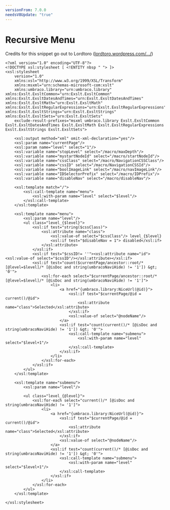 ```yaml
---
versionFrom: 7.0.0
needsV8Update: "true"
---
```


# Recursive Menu
Credits for this snippet go out to Lordtoro ([lordtoro.wordpress.com/.../](https://lordtoro.wordpress.com/2010/07/10/recursive-navigation-in-umbraco-4-5-0/))

	<?xml version="1.0" encoding="UTF-8"?>
	<!DOCTYPE xsl:stylesheet [ <!ENTITY nbsp " "> ]>
	<xsl:stylesheet
		version="1.0"
		xmlns:xsl="http://www.w3.org/1999/XSL/Transform"
		xmlns:msxml="urn:schemas-microsoft-com:xslt"
		xmlns:umbraco.library="urn:umbraco.library" xmlns:Exslt.ExsltCommon="urn:Exslt.ExsltCommon" xmlns:Exslt.ExsltDatesAndTimes="urn:Exslt.ExsltDatesAndTimes" xmlns:Exslt.ExsltMath="urn:Exslt.ExsltMath" xmlns:Exslt.ExsltRegularExpressions="urn:Exslt.ExsltRegularExpressions" xmlns:Exslt.ExsltStrings="urn:Exslt.ExsltStrings" xmlns:Exslt.ExsltSets="urn:Exslt.ExsltSets"
		exclude-result-prefixes="msxml umbraco.library Exslt.ExsltCommon Exslt.ExsltDatesAndTimes Exslt.ExsltMath Exslt.ExsltRegularExpressions Exslt.ExsltStrings Exslt.ExsltSets">

		<xsl:output method="xml" omit-xml-declaration="yes"/>
		<xsl:param name="currentPage"/>
		<xsl:param name="level" select="1"/>
		<xsl:variable name="stopLevel" select="/macro/maxDepth"/>
		<xsl:variable name="mystartNodeId" select="/macro/startNodeId"/>
		<xsl:variable name="cssClass" select="/macro/NavigationCSSClass"/>
		<xsl:variable name="cssID" select="/macro/NavigationCSSId"/>
		<xsl:variable name="boolImageLink" select="/macro/navImageLink"/>
		<xsl:variable name="IDSelectorPrefix" select="/macro/IDPrefix"/>
		<xsl:variable name="disableNav" select="/macro/disableNav"/>

		<xsl:template match="/">
			<xsl:call-template name="menu">
				<xsl:with-param name="level" select="$level"/>
			</xsl:call-template>
		</xsl:template>

		<xsl:template name="menu">
			<xsl:param name="level"/>
			<ul class="level_{$level}">
				<xsl:if test="string($cssClass)">
					<xsl:attribute name="class">
						<xsl:value-of select="$cssClass"/> level_{$level}
						<xsl:if test="$disableNav = 1"> disabled</xsl:if>
					</xsl:attribute>
				</xsl:if>
				<xsl:if test="$cssID!= ''"><xsl:attribute name="id"> <xsl:value-of select="$cssID"/></xsl:attribute></xsl:if>
				<xsl:if test="count($currentPage/ancestor::root/* [@level=$level]/* [@isDoc and string(umbracoNaviHide) != '1']) &gt; '0'">
					<xsl:for-each select="$currentPage/ancestor::root/* [@level=$level]/* [@isDoc and string(umbracoNaviHide) != '1']">
						<li>
							<a href="{umbraco.library:NiceUrl(@id)}">
								<xsl:if test="$currentPage/@id = current()/@id">
									<xsl:attribute name="class">Selected</xsl:attribute>
								</xsl:if>
								<xsl:value-of select="@nodeName"/>
							</a>
							<xsl:if test="count(current()/* [@isDoc and string(umbracoNaviHide) != '1']) &gt; '0'">
								<xsl:call-template name="submenu">
									<xsl:with-param name="level" select="$level+1"/>
								</xsl:call-template>
							</xsl:if>
						</li>
					</xsl:for-each>
				</xsl:if>
			</ul>
		</xsl:template>

		<xsl:template name="submenu">
			<xsl:param name="level"/>

			<ul class="level_{@level}">
				<xsl:for-each select="current()/* [@isDoc and string(umbracoNaviHide) != '1']">
					<li>
						<a href="{umbraco.library:NiceUrl(@id)}">
							<xsl:if test="$currentPage/@id = current()/@id">
								<xsl:attribute name="class">Selected</xsl:attribute>
							</xsl:if>
							<xsl:value-of select="@nodeName"/>
						</a>
						<xsl:if test="count(current()/* [@isDoc and string(umbracoNaviHide) != '1']) &gt; '0'">
							<xsl:call-template name="submenu">
								<xsl:with-param name="level" select="$level+1"/>
							</xsl:call-template>
						</xsl:if>
					</li>
				</xsl:for-each>
			</ul>
		</xsl:template>
		
	</xsl:stylesheet>